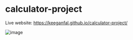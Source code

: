 # calculator-project
Live website: https://keeganfal.github.io/calculator-project/

![image](https://user-images.githubusercontent.com/60140681/177364195-9abd1dfe-f160-4885-b8d8-191dadc52b81.png)
